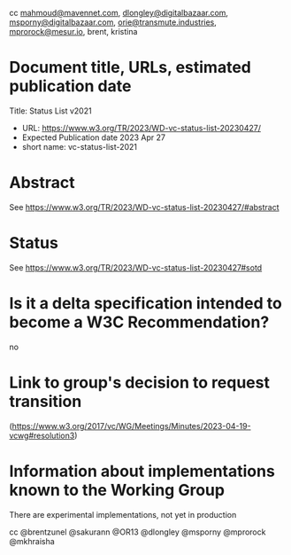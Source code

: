 cc mahmoud@mavennet.com, dlongley@digitalbazaar.com, msporny@digitalbazaar.com, orie@transmute.industries, mprorock@mesur.io, brent, kristina



# Document title, URLs, estimated publication date

Title: Status List v2021
- URL: https://www.w3.org/TR/2023/WD-vc-status-list-20230427/
- Expected Publication date 2023 Apr 27
- short name: vc-status-list-2021

# Abstract
See https://www.w3.org/TR/2023/WD-vc-status-list-20230427/#abstract

# Status
See https://www.w3.org/TR/2023/WD-vc-status-list-20230427#sotd

# Is it a delta specification intended to become a W3C Recommendation?
no

# Link to group's decision to request transition
(https://www.w3.org/2017/vc/WG/Meetings/Minutes/2023-04-19-vcwg#resolution3)

# Information about implementations known to the Working Group
There are experimental implementations, not yet in production

cc @brentzunel @sakurann @OR13 @dlongley @msporny @mprorock @mkhraisha
